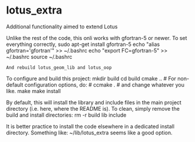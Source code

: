 # lotus_extra

Additional functionality aimed to extend Lotus

Unlike the rest of the code, this onli works with gfortran-5 or newer.
To set everything correctly,
	sudo apt-get install gfortran-5
	echo "alias gfortran='gfortran'" >> ~/.bashrc
	echo "export FC=gfortran-5" >> ~/.bashrc
	source ~/.bashrc

	And rebuild lotus_geom_lib and lotus_oop

To configure and build this project:
	mkdir build
	cd build
	cmake ..
	# For non-default configuration options, do:
	# ccmake .
	# and change whatever you like.
	make
	make install

By default, this will install the library and include files in the
main project directory (i.e. here, where the README is). To clean,
simply remove the build and install directories:
	rm -r build lib include

It is better practice to install the code elsewhere in a dedicated
install directory. Something like:
	~/lib/lotus_extra
seems like a good option.
